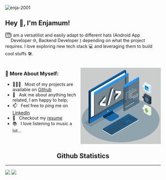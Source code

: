 ![enja-2001](https://socialify.git.ci/enja-2001/enja-2001/image?description=1&descriptionEditable=I%20am%20an%20Android%20Developer&font=KoHo&logo=https%3A%2F%2Ftechcrunch.com%2Fwp-content%2Fuploads%2F2020%2F10%2Fimage9.png&owner=1&pattern=Formal%20Invitation&theme=Light)
## Hey 👋, I'm Enjamum!
<a href='https://www.linkedin.com/in/md-enjamum-hossain-a2a46a202/'><img align='left' alt="linkedin" src="https://github.com/dsnehasish74/dsnehasish74/blob/main/assets/linkedin.svg" height='18px'/></a>


I am a versatilist and easily adapt to different hats (Android App Developer 🌐, Backend Developer ) depending on what the project requires. I love exploring new tech stack 💻 and leveraging them to build cool stuffs 🛠️. 
<br/>
<br/>

<img align="right" alt="GIF" src="https://raw.githubusercontent.com/dsnehasish74/dsnehasish74/main/techstack.gif" width="260px"/>
  
### 🧐 More About Myself:
- 👨🏻‍💻 &nbsp; Most of my projects are available on [Github](https://github.com/enja-2001?tab=repositories)
- 💬 &nbsp; Ask me about anything tech related, I am happy to help;
- 📫 &nbsp; Feel free to ping me on [LinkedIn](https://www.linkedin.com/in/md-enjamum-hossain-a2a46a202/)
- 📝 &nbsp; Checkout my [resume](https://drive.google.com/file/d/1OWLLnxkNLPUJ5EYcG6RtiXh46n4qmr9m/view?usp=sharing)
- 📚 &nbsp; I love listening to music a lot...
<br>

<h2 align="center">Github Statistics </h2>
<hr>


<p float="center">
  <img src="https://github-readme-stats.vercel.app/api?username=enja-2001&count_private=true&show_icons=true&hide=issues,contribs"/>
  <img src="https://github-readme-stats.vercel.app/api/top-langs/?username=enja-2001&langs_count=8"/> 
</p>
